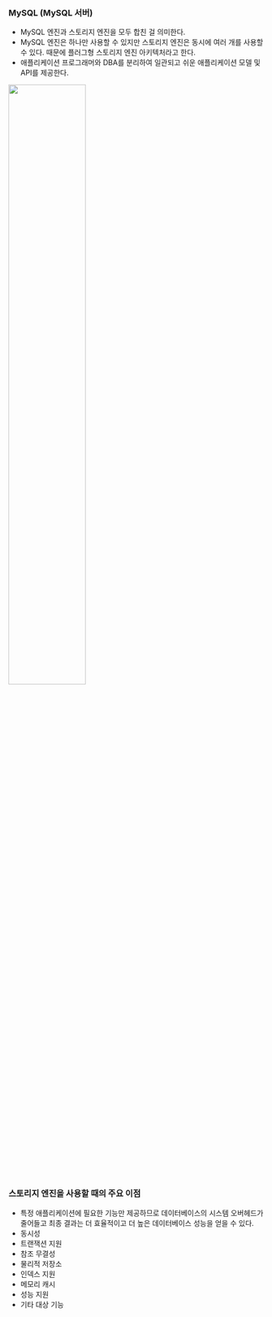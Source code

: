 ### MySQL (MySQL 서버)

* MySQL 엔진과 스토리지 엔진을 모두 합친 걸 의미한다.
* MySQL 엔진은 하나만 사용할 수 있지만 스토리지 엔진은 동시에 여러 개를 사용할 수 있다. 때문에 플러그형 스토리지 엔진 아키텍처라고 한다.
* 애플리케이션 프로그래머와 DBA를 분리하여 일관되고 쉬운 애플리케이션 모델 및 API를 제공한다.
<img src = "https://user-images.githubusercontent.com/53414240/130951821-2dd904d2-d8b9-4451-bb2c-31d01c09eaed.png" width="55%" height="55%">

### 스토리지 엔진을 사용할 때의 주요 이점

* 특정 애플리케이션에 필요한 기능만 제공하므로 데이터베이스의 시스템 오버헤드가 줄어들고 최종 결과는 더 효율적이고 더 높은 데이터베이스 성능을 얻을 수 있다.
* 동시성
* 트랜잭션 지원
* 참조 무결성
* 물리적 저장소
* 인덱스 지원
* 메모리 캐시
* 성능 지원
* 기타 대상 기능
